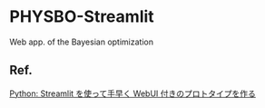 # PHYSBO-Streamlit
Web app. of the Bayesian optimization

## Ref.
[Python: Streamlit を使って手早く WebUI 付きのプロトタイプを作る](https://blog.amedama.jp/entry/streamlit-tutorial)
